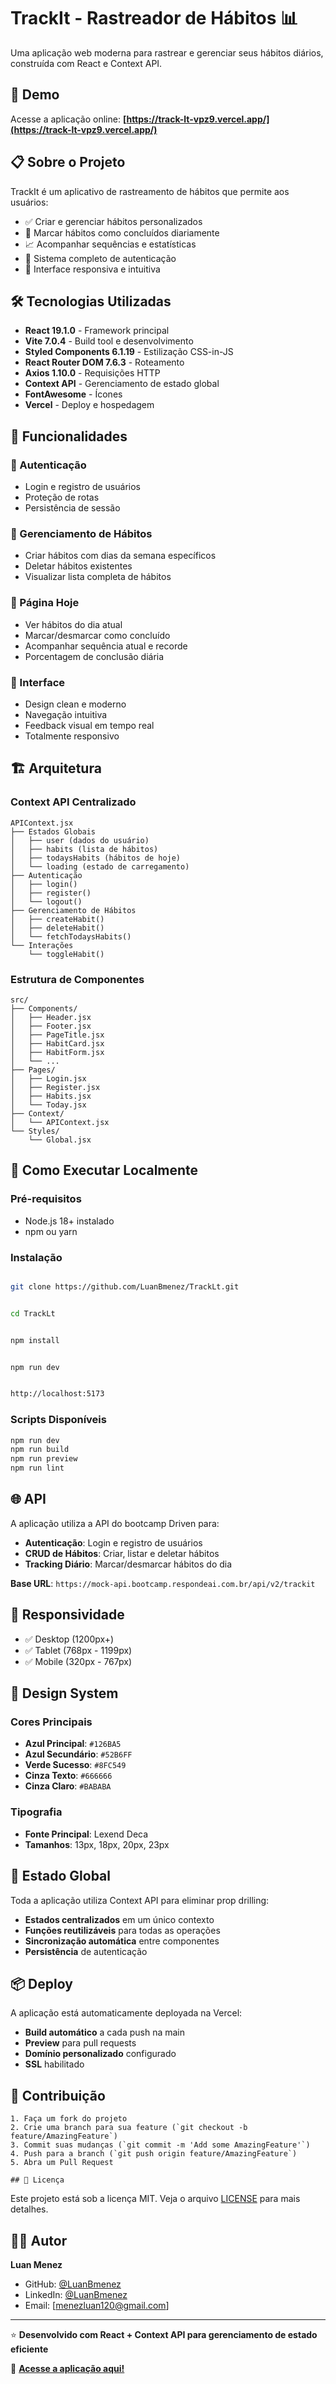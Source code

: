# TrackIt - Rastreador de Hábitos 📊

Uma aplicação web moderna para rastrear e gerenciar seus hábitos diários, construída com React e Context API.

## 🚀 Demo

Acesse a aplicação online: **[https://track-lt-vpz9.vercel.app/](https://track-lt-vpz9.vercel.app/)**

## 📋 Sobre o Projeto

TrackIt é um aplicativo de rastreamento de hábitos que permite aos usuários:

- ✅ Criar e gerenciar hábitos personalizados
- 📅 Marcar hábitos como concluídos diariamente
- 📈 Acompanhar sequências e estatísticas
- 👤 Sistema completo de autenticação
- 📱 Interface responsiva e intuitiva

## 🛠️ Tecnologias Utilizadas

- **React 19.1.0** - Framework principal
- **Vite 7.0.4** - Build tool e desenvolvimento
- **Styled Components 6.1.19** - Estilização CSS-in-JS
- **React Router DOM 7.6.3** - Roteamento
- **Axios 1.10.0** - Requisições HTTP
- **Context API** - Gerenciamento de estado global
- **FontAwesome** - Ícones
- **Vercel** - Deploy e hospedagem

## 🎯 Funcionalidades

### 🔐 Autenticação
- Login e registro de usuários
- Proteção de rotas
- Persistência de sessão

### 📝 Gerenciamento de Hábitos
- Criar hábitos com dias da semana específicos
- Deletar hábitos existentes
- Visualizar lista completa de hábitos

### 📅 Página Hoje
- Ver hábitos do dia atual
- Marcar/desmarcar como concluído
- Acompanhar sequência atual e recorde
- Porcentagem de conclusão diária

### 🎨 Interface
- Design clean e moderno
- Navegação intuitiva
- Feedback visual em tempo real
- Totalmente responsivo

## 🏗️ Arquitetura

### Context API Centralizado
```
APIContext.jsx
├── Estados Globais
│   ├── user (dados do usuário)
│   ├── habits (lista de hábitos)
│   ├── todaysHabits (hábitos de hoje)
│   └── loading (estado de carregamento)
├── Autenticação
│   ├── login()
│   ├── register()
│   └── logout()
├── Gerenciamento de Hábitos
│   ├── createHabit()
│   ├── deleteHabit()
│   └── fetchTodaysHabits()
└── Interações
    └── toggleHabit()
```

### Estrutura de Componentes
```
src/
├── Components/
│   ├── Header.jsx
│   ├── Footer.jsx
│   ├── PageTitle.jsx
│   ├── HabitCard.jsx
│   ├── HabitForm.jsx
│   └── ...
├── Pages/
│   ├── Login.jsx
│   ├── Register.jsx
│   ├── Habits.jsx
│   └── Today.jsx
├── Context/
│   └── APIContext.jsx
└── Styles/
    └── Global.jsx
```

## 🚀 Como Executar Localmente

### Pré-requisitos
- Node.js 18+ instalado
- npm ou yarn

### Instalação
```bash

git clone https://github.com/LuanBmenez/TrackLt.git


cd TrackLt


npm install


npm run dev


http://localhost:5173
```

### Scripts Disponíveis
```bash
npm run dev      
npm run build    
npm run preview  
npm run lint     
```

## 🌐 API

A aplicação utiliza a API do bootcamp Driven para:

- **Autenticação**: Login e registro de usuários
- **CRUD de Hábitos**: Criar, listar e deletar hábitos
- **Tracking Diário**: Marcar/desmarcar hábitos do dia

**Base URL**: `https://mock-api.bootcamp.respondeai.com.br/api/v2/trackit`

## 📱 Responsividade

- ✅ Desktop (1200px+)
- ✅ Tablet (768px - 1199px)
- ✅ Mobile (320px - 767px)

## 🎨 Design System

### Cores Principais
- **Azul Principal**: `#126BA5`
- **Azul Secundário**: `#52B6FF`
- **Verde Sucesso**: `#8FC549`
- **Cinza Texto**: `#666666`
- **Cinza Claro**: `#BABABA`

### Tipografia
- **Fonte Principal**: Lexend Deca
- **Tamanhos**: 13px, 18px, 20px, 23px

## 🔄 Estado Global

Toda a aplicação utiliza Context API para eliminar prop drilling:

- **Estados centralizados** em um único contexto
- **Funções reutilizáveis** para todas as operações
- **Sincronização automática** entre componentes
- **Persistência** de autenticação

## 📦 Deploy

A aplicação está automaticamente deployada na Vercel:

- **Build automático** a cada push na main
- **Preview** para pull requests
- **Domínio personalizado** configurado
- **SSL** habilitado

## 🤝 Contribuição

    1. Faça um fork do projeto
    2. Crie uma branch para sua feature (`git checkout -b feature/AmazingFeature`)
    3. Commit suas mudanças (`git commit -m 'Add some AmazingFeature'`)
    4. Push para a branch (`git push origin feature/AmazingFeature`)
    5. Abra um Pull Request

    ## 📄 Licença

Este projeto está sob a licença MIT. Veja o arquivo [LICENSE](LICENSE) para mais detalhes.

## 👨‍💻 Autor

**Luan Menez**

- GitHub: [@LuanBmenez](https://github.com/LuanBmenez)
- LinkedIn: [@LuanBmenez](https://github.com/LuanBmenez)
- Email: [menezluan120@gmail.com]

---

⭐ **Desenvolvido com React + Context API para gerenciamento de estado eficiente**

🚀 **[Acesse a aplicação aqui!](https://track-lt-vpz9.vercel.app/)**
